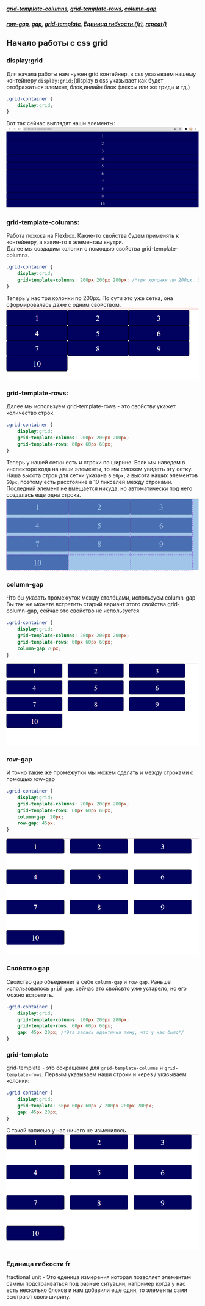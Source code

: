 
##### [grid-template-columns](#grid-template-columns), [grid-template-rows](#grid-template-rows), [column-gap](#columnGap)
##### [row-gap](#rowGap), [gap](#gap), [grid-template](#grid-template), [Единица гибкости (fr)](), [repeat()]()
## Начало работы с css grid ##

### display:grid ###
Для начала работы нам нужен  grid контейнер, в css указываем нашему контейнеру `display:grid;`(display в css указывает как будет отображаться элемент, блок,инлайн блок флексы или же гриды и тд.)
```css
.grid-container {
    display:grid;
}
```
Вот так сейчас выглядят наши элементы:
![elementsGrid](img/elements.png)<br>
### grid-template-columns: ###
Работа похожа на Flexbox. Какие-то свойства будем применять к контейнеру, а какие-то к элементам внутри.<br>
Далее мы создадим колонки с помощью свойства <a name="grid-template-columns"> grid-template-columns. </a>
```css
.grid-container {
    display:grid;
    grid-template-columns: 200px 200px 200px; /*три колонки по 200px. Здесь можно использовать любые единицы*/
}
```
Теперь у нас три колонки по 200px. По сути это уже сетка, она сформировалась даже с одним свойством.
![columnsGrid](img/columns.png)<br>
### grid-template-rows: ###
Далее мы используем <a name="grid-template-rows"> grid-template-rows </a> - это свойству укажет количество строк.
```css
.grid-container {
    display:grid;
    grid-template-columns: 200px 200px 200px;
    grid-template-rows: 60px 60px 60px;
}
```
Теперь у нашей сетки есть и строки по ширине. Если мы наведем в инспекторе кода на наши элементы, то мы сможем увидеть эту сетку. Наша высота строк для сетки указана в `60px`, а высота наших элементов `50px`, поэтому есть расстояние в 10 пикселей между строками. Последний элемент не вмещается никуда, но автоматически под него создалась еще одна строка.
![rows](img/rows.png)<br>
### column-gap ###
Что бы указать промежуток между столбцами, используем <a name="columnGap"> column-gap </a><br>
Вы так же можете встретить старый вариант этого свойства grid-column-gap, сейчас это свойство не используется.
```css
.grid-container {
    display:grid;
    grid-template-columns: 200px 200px 200px;
    grid-template-rows: 60px 60px 60px;
    column-gap:20px;
}
```
![columnGap](img/columnGap.png)<br>
### row-gap ###
И точно такие же промежутки мы можем сделать и между строками с помощью <a name ="rowGap"> row-gap </a>
```css
.grid-container {
    display:grid;
    grid-template-columns: 200px 200px 200px;
    grid-template-rows: 60px 60px 60px;
    column-gap: 20px;
    row-gap: 45px;
}
```
![rowGap](img/rowGap.png)<br>
### Свойство gap ###
Свойство <a name ="gap"> gap</a> объеденяет в себе `column-gap` и `row-gap`. Раньше использовалось `grid-gap`, сейчас это свойсвто уже устарело, но его можно встретить. 
```css
.grid-container {
    display:grid;
    grid-template-columns: 200px 200px 200px;
    grid-template-rows: 60px 60px 60px;
    gap: 45px 20px; /*Эта запись идентична тому, что у нас было*/
}
```
### grid-template ###
<a name ="grid-template"> grid-template </a> - это сокращение для `grid-template-columns` и `grid-template-rows`. Первым указываем наши строки и через / указываем колонки:

```css
.grid-container {
    display:grid;
    grid-template: 60px 60px 60px / 200px 200px 200px;
    gap: 45px 20px; 
}
```
С такой записью у нас ничего не изменилось.
![rowGap](img/rowGap.png)<br>
### Единица гибкости fr
 fractional unit -  Это еденица измерения которая позволяет элементам самим подстраиваться под разные ситуации, например когда у нас есть несколько блоков и нам добавили еще один, то элементы сами выстрают свою ширину.

